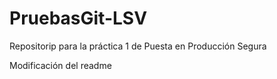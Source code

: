 # PruebasGit-LSV
Repositorip para la práctica 1 de Puesta en Producción Segura

Modificación del readme